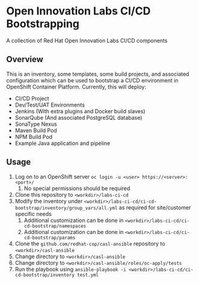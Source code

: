 # Open Innovation Labs CI/CD Bootstrapping
A collection of Red Hat Open Innovation Labs CI/CD components

## Overview
This is an inventory, some templates, some build projects, and associated configuration which can be used
to bootstrap a CI/CD environment in OpenShift Container Platform. Currently, this will deploy:

* CI/CD Project
* Dev/Test/UAT Environments
* Jenkins (With extra plugins and Docker build slaves)
* SonarQube (And associated PostgreSQL database)
* SonaType Nexus
* Maven Build Pod
* NPM Build Pod
* Example Java application and pipeline

## Usage

1. Log on to an OpenShift server `oc login -u <user> https://<server>:<port>/`
    1. No special permissions should be required
2. Clone this repository to `<workdir>/labs-ci-cd`
3. Modify the inventory under `<workdir>/labs-ci-cd/ci-cd-bootstrap/inventory/group_vars/all.yml` as required for site/customer specific needs
    1. Additional customization can be done in `<workdir>/labs-ci-cd/ci-cd-bootstrap/namespaces`
    2. Additional customization can be done in `<workdir>/labs-ci-cd/ci-cd-bootstrap/params`
4. Clone the `github.com/redhat-cop/casl-ansible` repository to `<workdir>/casl-ansible`
5. Change directory to `<workdir>/casl-ansible`
6. Change directory to `<workdir>/casl-ansible/roles/oc-apply/tests`
7. Run the playbook using `ansible-playbook -i <workdir>/labs-ci-cd/ci-cd-bootstrap/inventory test.yml`
